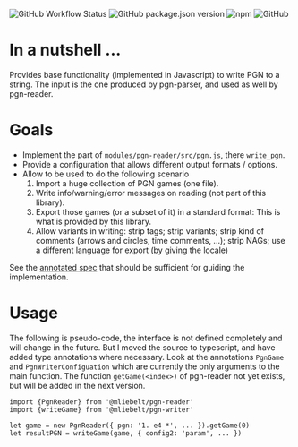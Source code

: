 ![GitHub Workflow Status](https://github.com/mliebelt/pgn-writer/actions/workflows/nodejs.yml/badge.svg)
![GitHub package.json version](https://img.shields.io/github/package-json/v/mliebelt/pgn-writer?color=33aa33&label=Version&logo=npm)
![npm](https://img.shields.io/npm/dm/@mliebelt/pgn-writer?label=Downloads&logo=npm)
![GitHub](https://img.shields.io/github/license/mliebelt/pgn-writer?label=License)

# In a nutshell ...

Provides base functionality (implemented in Javascript) to write PGN to a string. The input is the one produced by pgn-parser, and used as well by pgn-reader.

# Goals

* Implement the part of `modules/pgn-reader/src/pgn.js`, there `write_pgn`.
* Provide a configuration that allows different output formats / options.
* Allow to be used to do the following scenario
  1. Import a huge collection of PGN games (one file).
  1. Write info/warning/error messages on reading (not part of this library).
  1. Export those games (or a subset of it) in a standard format: This is what is provided by this library.
  1. Allow variants in writing: strip tags; strip variants; strip kind of comments (arrows and circles, time comments, ...); strip NAGs; use a different language for export (by giving the locale)
  
See the [annotated spec](https://github.com/mliebelt/pgn-spec-commented/blob/main/annotated/export.md) that should be sufficient for guiding the implementation.
    
# Usage

The following is pseudo-code, the interface is not defined completely and will change in the future. But I moved the source to typescript, and have added type annotations where necessary. Look at the annotations `PgnGame` and `PgnWriterConfiguation` which are currently the only arguments to the main function. The function `getGame(<index>)` of pgn-reader not yet exists, but will be added in the next version.

```
import {PgnReader} from '@mliebelt/pgn-reader'
import {writeGame} from '@mliebelt/pgn-writer'

let game = new PgnReader({ pgn: '1. e4 *', ... }).getGame(0)
let resultPGN = writeGame(game, { config2: 'param', ... })
```
